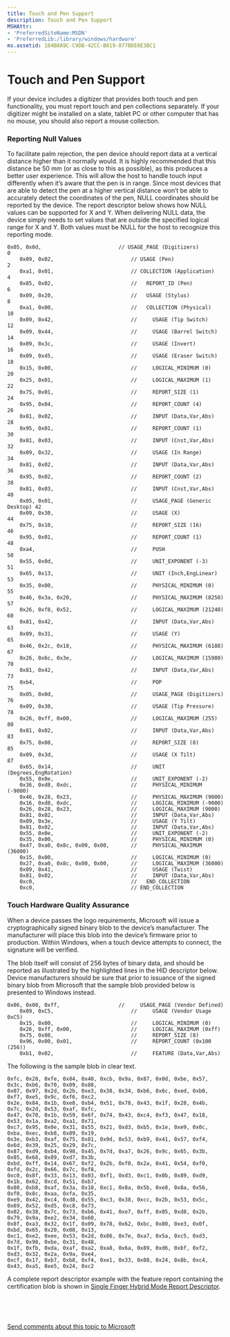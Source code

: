 ```yaml
---
title: Touch and Pen Support
description: Touch and Pen Support
MSHAttr:
- 'PreferredSiteName:MSDN'
- 'PreferredLib:/library/windows/hardware'
ms.assetid: 184B8A9C-C9DB-42CC-B819-877BDE6E3BC1
---
```


# Touch and Pen Support


If your device includes a digitizer that provides both touch and pen functionality, you must report touch and pen collections separately. If your digitizer might be installed on a slate, tablet PC or other computer that has no mouse, you should also report a mouse collection.

### Reporting Null Values

To facilitate palm rejection, the pen device should report data at a vertical distance higher than it normally would. It is highly recommended that this distance be 50 mm (or as close to this as possible), as this produces a better user experience. This will allow the host to handle touch input differently when it’s aware that the pen is in range. Since most devices that are able to detect the pen at a higher vertical distance won’t be able to accurately detect the coordinates of the pen, NULL coordinates should be reported by the device. The report descriptor below shows how NULL values can be supported for X and Y. When delivering NULL data, the device simply needs to set values that are outside the specified logical range for X and Y. Both values must be NULL for the host to recognize this reporting mode.

``` syntax
0x05, 0x0d,                         // USAGE_PAGE (Digitizers)          0
    0x09, 0x02,                         // USAGE (Pen)                      2
    0xa1, 0x01,                         // COLLECTION (Application)         4
    0x85, 0x02,                         //   REPORT_ID (Pen)                6
    0x09, 0x20,                         //   USAGE (Stylus)                 8
    0xa1, 0x00,                         //   COLLECTION (Physical)          10
    0x09, 0x42,                         //     USAGE (Tip Switch)           12
    0x09, 0x44,                         //     USAGE (Barrel Switch)        14
    0x09, 0x3c,                         //     USAGE (Invert)               16
    0x09, 0x45,                         //     USAGE (Eraser Switch)        18
    0x15, 0x00,                         //     LOGICAL_MINIMUM (0)          20
    0x25, 0x01,                         //     LOGICAL_MAXIMUM (1)          22
    0x75, 0x01,                         //     REPORT_SIZE (1)              24
    0x95, 0x04,                         //     REPORT_COUNT (4)             26
    0x81, 0x02,                         //     INPUT (Data,Var,Abs)         28
    0x95, 0x01,                         //     REPORT_COUNT (1)             30
    0x81, 0x03,                         //     INPUT (Cnst,Var,Abs)         32
    0x09, 0x32,                         //     USAGE (In Range)             34
    0x81, 0x02,                         //     INPUT (Data,Var,Abs)         36
    0x95, 0x02,                         //     REPORT_COUNT (2)             38
    0x81, 0x03,                         //     INPUT (Cnst,Var,Abs)         40
    0x05, 0x01,                         //     USAGE_PAGE (Generic Desktop) 42
    0x09, 0x30,                         //     USAGE (X)                    44
    0x75, 0x10,                         //     REPORT_SIZE (16)             46
    0x95, 0x01,                         //     REPORT_COUNT (1)             48
    0xa4,                               //     PUSH                         50
    0x55, 0x0d,                         //     UNIT_EXPONENT (-3)           51
    0x65, 0x13,                         //     UNIT (Inch,EngLinear)        53
    0x35, 0x00,                         //     PHYSICAL_MINIMUM (0)         55
    0x46, 0x3a, 0x20,                   //     PHYSICAL_MAXIMUM (8250)      57
    0x26, 0xf8, 0x52,                   //     LOGICAL_MAXIMUM (21240)      60
    0x81, 0x42,                         //     INPUT (Data,Var,Abs)         63
    0x09, 0x31,                         //     USAGE (Y)                    65
    0x46, 0x2c, 0x18,                   //     PHYSICAL_MAXIMUM (6188)      67
    0x26, 0x6c, 0x3e,                   //     LOGICAL_MAXIMUM (15980)      70
    0x81, 0x42,                         //     INPUT (Data,Var,Abs)         73
    0xb4,                               //     POP                          75
    0x05, 0x0d,                         //     USAGE_PAGE (Digitizers)      76
    0x09, 0x30,                         //     USAGE (Tip Pressure)         78
    0x26, 0xff, 0x00,                   //     LOGICAL_MAXIMUM (255)        80
    0x81, 0x02,                         //     INPUT (Data,Var,Abs)         83
    0x75, 0x08,                         //     REPORT_SIZE (8)              85
    0x09, 0x3d,                         //     USAGE (X Tilt)               87
    0x65, 0x14,                         //     UNIT (Degrees,EngRotation)        
    0x55, 0x0e,                         //     UNIT_EXPONENT (-2)
    0x36, 0xd8, 0xdc,                   //     PHYSICAL_MINIMUM (-9000)         
    0x46, 0x28, 0x23,                   //     PHYSICAL_MAXIMUM (9000)      
    0x16, 0xd8, 0xdc,                   //     LOGICAL_MINIMUM (-9000)      
    0x26, 0x28, 0x23,                   //     LOGICAL_MAXIMUM (9000)        
    0x81, 0x02,                         //     INPUT (Data,Var,Abs)         
    0x09, 0x3e,                         //     USAGE (Y Tilt)               
    0x81, 0x02,                         //     INPUT (Data,Var,Abs)         
    0x55, 0x0e,                         //     UNIT_EXPONENT (-2)
    0x35, 0x00,                         //     PHYSICAL_MINIMUM (0)         
    0x47, 0xa0, 0x8c, 0x00, 0x00,       //     PHYSICAL_MAXIMUM (36000)      
    0x15, 0x00,                         //     LOGICAL_MINIMUM (0)      
    0x27, 0xa0, 0x8c, 0x00, 0x00,       //     LOGICAL_MAXIMUM (36000)        
    0x09, 0x41,                         //     USAGE (Twist)               
    0x81, 0x02,                         //     INPUT (Data,Var,Abs)  
    0xc0,                               //   END_COLLECTION                
    0xc0,                               // END_COLLECTION                   
```

### <a href="" id="touch-hardware-qa"></a>Touch Hardware Quality Assurance

When a device passes the logo requirements, Microsoft will issue a cryptographically signed binary blob to the device’s manufacturer. The manufacturer will place this blob into the device’s firmware prior to production. Within Windows, when a touch device attempts to connect, the signature will be verified.

The blob itself will consist of 256 bytes of binary data, and should be reported as illustrated by the highlighted lines in the HID descriptor below. Device manufacturers should be sure that prior to issuance of the signed binary blob from Microsoft that the sample blob provided below is presented to Windows instead.

``` syntax
0x06, 0x00, 0xff,                   //     USAGE_PAGE (Vendor Defined)  
    0x09, 0xC5,                         //     USAGE (Vendor Usage 0xC5)    
    0x15, 0x00,                         //     LOGICAL_MINIMUM (0)          
    0x26, 0xff, 0x00,                   //     LOGICAL_MAXIMUM (0xff) 
    0x75, 0x08,                         //     REPORT_SIZE (8)             
    0x96, 0x00, 0x01,                   //     REPORT_COUNT (0x100 (256))             
    0xb1, 0x02,                         //     FEATURE (Data,Var,Abs)
```

The following is the sample blob in clear text.

``` syntax
0xfc, 0x28, 0xfe, 0x84, 0x40, 0xcb, 0x9a, 0x87, 0x0d, 0xbe, 0x57, 0x3c, 0xb6, 0x70, 0x09, 0x88,
0x07, 0x97, 0x2d, 0x2b, 0xe3, 0x38, 0x34, 0xb6, 0x6c, 0xed, 0xb0, 0xf7, 0xe5, 0x9c, 0xf6, 0xc2,
0x2e, 0x84, 0x1b, 0xe8, 0xb4, 0x51, 0x78, 0x43, 0x1f, 0x28, 0x4b, 0x7c, 0x2d, 0x53, 0xaf, 0xfc,
0x47, 0x70, 0x1b, 0x59, 0x6f, 0x74, 0x43, 0xc4, 0xf3, 0x47, 0x18, 0x53, 0x1a, 0xa2, 0xa1, 0x71,
0xc7, 0x95, 0x0e, 0x31, 0x55, 0x21, 0xd3, 0xb5, 0x1e, 0xe9, 0x0c, 0xba, 0xec, 0xb8, 0x89, 0x19,
0x3e, 0xb3, 0xaf, 0x75, 0x81, 0x9d, 0x53, 0xb9, 0x41, 0x57, 0xf4, 0x6d, 0x39, 0x25, 0x29, 0x7c,
0x87, 0xd9, 0xb4, 0x98, 0x45, 0x7d, 0xa7, 0x26, 0x9c, 0x65, 0x3b, 0x85, 0x68, 0x89, 0xd7, 0x3b,
0xbd, 0xff, 0x14, 0x67, 0xf2, 0x2b, 0xf0, 0x2a, 0x41, 0x54, 0xf0, 0xfd, 0x2c, 0x66, 0x7c, 0xf8,
0xc0, 0x8f, 0x33, 0x13, 0x03, 0xf1, 0xd3, 0xc1, 0x0b, 0x89, 0xd9, 0x1b, 0x62, 0xcd, 0x51, 0xb7,
0x80, 0xb8, 0xaf, 0x3a, 0x10, 0xc1, 0x8a, 0x5b, 0xe8, 0x8a, 0x56, 0xf0, 0x8c, 0xaa, 0xfa, 0x35,
0xe9, 0x42, 0xc4, 0xd8, 0x55, 0xc3, 0x38, 0xcc, 0x2b, 0x53, 0x5c, 0x69, 0x52, 0xd5, 0xc8, 0x73,
0x02, 0x38, 0x7c, 0x73, 0xb6, 0x41, 0xe7, 0xff, 0x05, 0xd8, 0x2b, 0x79, 0x9a, 0xe2, 0x34, 0x60,
0x8f, 0xa3, 0x32, 0x1f, 0x09, 0x78, 0x62, 0xbc, 0x80, 0xe3, 0x0f, 0xbd, 0x65, 0x20, 0x08, 0x13,
0xc1, 0xe2, 0xee, 0x53, 0x2d, 0x86, 0x7e, 0xa7, 0x5a, 0xc5, 0xd3, 0x7d, 0x98, 0xbe, 0x31, 0x48,
0x1f, 0xfb, 0xda, 0xaf, 0xa2, 0xa8, 0x6a, 0x89, 0xd6, 0xbf, 0xf2, 0xd3, 0x32, 0x2a, 0x9a, 0xe4,
0xcf, 0x17, 0xb7, 0xb8, 0xf4, 0xe1, 0x33, 0x08, 0x24, 0x8b, 0xc4, 0x43, 0xa5, 0xe5, 0x24, 0xc2
```

A complete report descriptor example with the feature report containing the certification blob is shown in [Single Finger Hybrid Mode Report Descriptor](single-finger-hybrid-mode-report-descriptor.md).

 

 

[Send comments about this topic to Microsoft](mailto:wsddocfb@microsoft.com?subject=Documentation%20feedback%20%5Bp_WEG_Hardware\p_weg_hardware%5D:%20Touch%20and%20Pen%20Support%20%20RELEASE:%20%2811/28/2016%29&body=%0A%0APRIVACY%20STATEMENT%0A%0AWe%20use%20your%20feedback%20to%20improve%20the%20documentation.%20We%20don't%20use%20your%20email%20address%20for%20any%20other%20purpose,%20and%20we'll%20remove%20your%20email%20address%20from%20our%20system%20after%20the%20issue%20that%20you're%20reporting%20is%20fixed.%20While%20we're%20working%20to%20fix%20this%20issue,%20we%20might%20send%20you%20an%20email%20message%20to%20ask%20for%20more%20info.%20Later,%20we%20might%20also%20send%20you%20an%20email%20message%20to%20let%20you%20know%20that%20we've%20addressed%20your%20feedback.%0A%0AFor%20more%20info%20about%20Microsoft's%20privacy%20policy,%20see%20http://privacy.microsoft.com/default.aspx. "Send comments about this topic to Microsoft")




